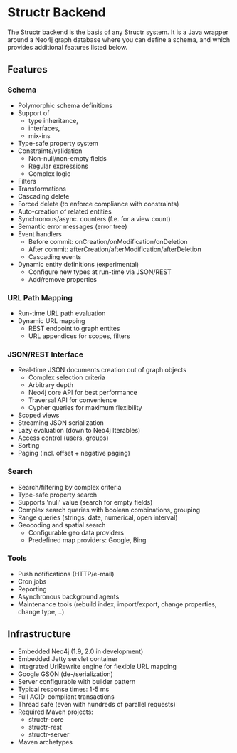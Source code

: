 # Structr Backend

The Structr backend is the basis of any Structr system. It is a Java wrapper around a Neo4j graph database where you can define a schema, and which provides additional features listed below.

## Features

### Schema

- Polymorphic schema definitions
- Support of
    - type inheritance,
    - interfaces,
    - mix-ins
- Type-safe property system
- Constraints/validation
    - Non-null/non-empty fields
    - Regular expressions
    - Complex logic
- Filters
- Transformations
- Cascading delete
- Forced delete (to enforce compliance with constraints)
- Auto-creation of related entities
- Synchronous/async. counters (f.e. for a view count)
- Semantic error messages (error tree)
- Event handlers
    - Before commit: onCreation/onModification/onDeletion
    - After commit: afterCreation/afterModification/afterDeletion
    - Cascading events
- Dynamic entity definitions (experimental)
    - Configure new types at run-time via JSON/REST
    - Add/remove properties
    
### URL Path Mapping
    
- Run-time URL path evaluation
- Dynamic URL mapping
    - REST endpoint to graph entites
    - URL appendices for scopes, filters

### JSON/REST Interface

- Real-time JSON documents creation out of graph objects
    - Complex selection criteria
    - Arbitrary depth
    - Neo4j core API for best performance
    - Traversal API for convenience
    - Cypher queries for maximum flexibility
- Scoped views
- Streaming JSON serialization
- Lazy evaluation (down to Neo4j Iterables)
- Access control (users, groups)
- Sorting
- Paging (incl. offset + negative paging)

### Search

- Search/filtering by complex criteria
- Type-safe property search
- Supports 'null' value (search for empty fields)
- Complex search queries with boolean combinations, grouping
- Range queries (strings, date, numerical, open interval)
- Geocoding and spatial search
    - Configurable geo data providers
    - Predefined map providers: Google, Bing

### Tools

- Push notifications (HTTP/e-mail)
- Cron jobs
- Reporting
- Asynchronous background agents
- Maintenance tools (rebuild index, import/export, change properties, change type, ..)

## Infrastructure

- Embedded Neo4j (1.9, 2.0 in development)
- Embedded Jetty servlet container
- Integrated UrlRewrite engine for flexible URL mapping
- Google GSON (de-/serialization)
- Server configurable with builder pattern
- Typical response times: 1-5 ms
- Full ACID-compliant transactions
- Thread safe (even with hundreds of parallel requests)
- Required Maven projects:
    - structr-core
    - structr-rest
    - structr-server
- Maven archetypes

